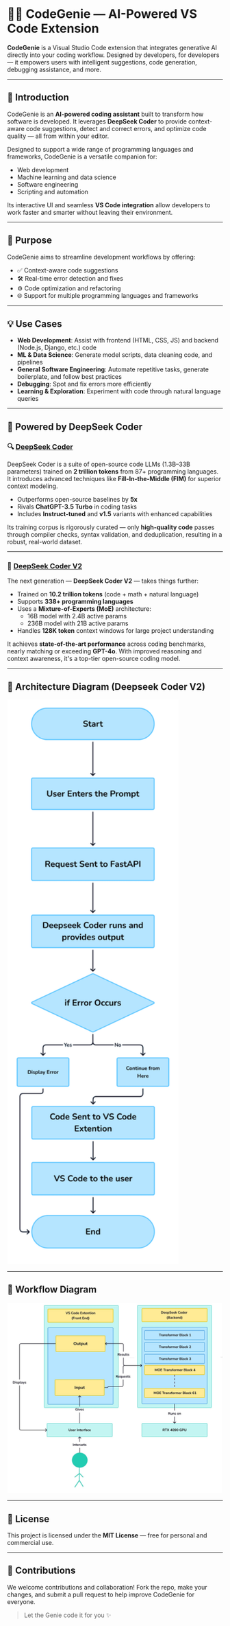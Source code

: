 # 🧞‍♂️ CodeGenie — AI-Powered VS Code Extension

**CodeGenie** is a Visual Studio Code extension that integrates generative AI directly into your coding workflow. Designed by developers, for developers — it empowers users with intelligent suggestions, code generation, debugging assistance, and more.

---

## 🚀 Introduction

CodeGenie is an **AI-powered coding assistant** built to transform how software is developed. It leverages **DeepSeek Coder** to provide context-aware code suggestions, detect and correct errors, and optimize code quality — all from within your editor.

Designed to support a wide range of programming languages and frameworks, CodeGenie is a versatile companion for:

- Web development
- Machine learning and data science
- Software engineering
- Scripting and automation

Its interactive UI and seamless **VS Code integration** allow developers to work faster and smarter without leaving their environment.

---

## 🎯 Purpose

CodeGenie aims to streamline development workflows by offering:

- ✅ Context-aware code suggestions
- 🛠️ Real-time error detection and fixes
- ⚙️ Code optimization and refactoring
- 🌐 Support for multiple programming languages and frameworks

---

## 💡 Use Cases

- **Web Development**: Assist with frontend (HTML, CSS, JS) and backend (Node.js, Django, etc.) code
- **ML & Data Science**: Generate model scripts, data cleaning code, and pipelines
- **General Software Engineering**: Automate repetitive tasks, generate boilerplate, and follow best practices
- **Debugging**: Spot and fix errors more efficiently
- **Learning & Exploration**: Experiment with code through natural language queries

---

## 🧠 Powered by DeepSeek Coder

### 🔍 [DeepSeek Coder](https://arxiv.org/pdf/2401.14196)

DeepSeek Coder is a suite of open-source code LLMs (1.3B–33B parameters) trained on **2 trillion tokens** from 87+ programming languages. It introduces advanced techniques like **Fill-In-the-Middle (FIM)** for superior context modeling.

- Outperforms open-source baselines by **5x**
- Rivals **ChatGPT-3.5 Turbo** in coding tasks
- Includes **Instruct-tuned** and **v1.5** variants with enhanced capabilities

Its training corpus is rigorously curated — only **high-quality code** passes through compiler checks, syntax validation, and deduplication, resulting in a robust, real-world dataset.

---

### 🔬 [DeepSeek Coder V2](https://arxiv.org/pdf/2406.11931)

The next generation — **DeepSeek Coder V2** — takes things further:

- Trained on **10.2 trillion tokens** (code + math + natural language)
- Supports **338+ programming languages**
- Uses a **Mixture-of-Experts (MoE)** architecture:
  - 16B model with 2.4B active params
  - 236B model with 21B active params
- Handles **128K token** context windows for large project understanding

It achieves **state-of-the-art performance** across coding benchmarks, nearly matching or exceeding **GPT-4o**. With improved reasoning and context awareness, it's a top-tier open-source coding model.

---

## 📐 Architecture Diagram (Deepseek Coder V2)

<img src="images/workflow.png" width="400"/>


---

## 🔄 Workflow Diagram

![Workflow Diagram](images/Workflow.jpg)

---

## 📝 License

This project is licensed under the **MIT License** — free for personal and commercial use.

---

## 🙌 Contributions

We welcome contributions and collaboration! Fork the repo, make your changes, and submit a pull request to help improve CodeGenie for everyone.

> Let the Genie code it for you ✨

